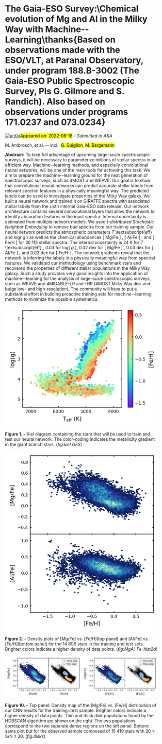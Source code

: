 <div class="macros" style="visibility:hidden;">
$\newcommand{\ensuremath}{}$
$\newcommand{\xspace}{}$
$\newcommand{\object}[1]{\texttt{#1}}$
$\newcommand{\farcs}{{.}''}$
$\newcommand{\farcm}{{.}'}$
$\newcommand{\arcsec}{''}$
$\newcommand{\arcmin}{'}$
$\newcommand{\ion}[2]{#1#2}$
$\newcommand{\textsc}[1]{\textrm{#1}}$
$\newcommand{\hl}[1]{\textrm{#1}}$</div>

<div class="macros" style="visibility:hidden;">
$\newcommand{\ensuremath}{}$
$\newcommand{\xspace}{}$
$\newcommand{\object}[1]{\texttt{#1}}$
$\newcommand{\farcs}{{.}''}$
$\newcommand{\farcm}{{.}'}$
$\newcommand{\arcsec}{''}$
$\newcommand{\arcmin}{'}$
$\newcommand{\ion}[2]{#1#2}$
$\newcommand{\textsc}[1]{\textrm{#1}}$
$\newcommand{\hl}[1]{\textrm{#1}}$</div>



<div id="title">

# The Gaia-ESO Survey:\\Chemical evolution of Mg and Al in the Milky Way with Machine--Learning\thanks{Based on observations made with the ESO/VLT, at Paranal Observatory, under program 188.B-3002 (The Gaia-ESO Public Spectroscopic Survey, PIs G. Gilmore and S. Randich). Also based on observations under programs 171.0237 and 073.0234}

</div>
<div id="comments">

[![arXiv](https://img.shields.io/badge/arXiv-2208.08872-b31b1b.svg)](https://arxiv.org/abs/2208.08872)<mark>Appeared on: 2022-08-18</mark> - _Submitted to A&A_

</div>
<div id="authors">

M. Ambrosch, et al. -- incl., <mark><mark>G. Guiglion</mark></mark>, <mark><mark>M. Bergemann</mark></mark>

</div>
<div id="abstract">

**Abstract:** To take full advantage of upcoming large-scale spectroscopic surveys, it will be necessary to parameterize millions of stellar spectra in an efficient way. Machine--learning methods, and especially convolutional neural networks, will be one of the main tools for achieving this task. We aim to prepare the machine--learning ground for the next generation of spectroscopic surveys, such as 4MOST and WEAVE. Our goal is to show that convolutional neural networks can predict accurate stellar labels from relevant spectral features in a physically meaningful way. The predicted labels can be used to investigate properties of the Milky Way galaxy. We built a neural network and trained it on GIRAFFE spectra with associated stellar labels from the sixth internal Gaia-ESO data release. Our network architecture contains several convolutional layers that allow the network to identify absorption features in the input spectra. Internal uncertainty is estimated from multiple network models. We used _t-distributed Stochastic Neighbor Embedding_ to remove bad spectra from our training sample. Our neural network predicts the atmospheric parameters _T_ \textsubscript{eff} and log( _g_ ) as well as the chemical abundances [ Mg/Fe ] , [ Al/Fe ] , and [ Fe/H ] for 30 115 stellar spectra. The internal uncertainty is 24 K for _T_ \textsubscript{eff} , 0.03 for log( _g_ ), 0.02 dex for [ Mg/Fe ] , 0.03 dex for [ Al/Fe ] , and 0.02 dex for [ Fe/H ] . The network gradients reveal that the network is inferring the labels in a physically meaningful way from spectral features. We validated our methodology using benchmark stars and  recovered the properties of different stellar populations in the Milky Way galaxy. Such a study provides very good insights into the application of machine--learning for the analysis of large-scale spectroscopic surveys, such as WEAVE and 4MIDABLE-LR and -HR (4MOST Milky Way disk and bulge low- and high-resolution). The community will have to put a substantial effort in building proactive training sets for machine--learning methods to minimize the possible systematics.

</div>

<div id="div_fig1">

<img src="tmp_2208.08872/./kiel_GES.png" alt="Fig1" width="100%"/>

**Figure 1. -** Kiel diagram containing the stars that will be used to train and test our neural network. The color-coding indicates the metallicity gradient in the giant branch stars. (*fig:kiel GES*)

</div>
<div id="div_fig2">

<img src="tmp_2208.08872/./density_MgAl_Fe.png" alt="Fig2" width="100%"/>

**Figure 2. -** Density plots of [Mg/Fe] vs. [Fe/H](top panel) and [Al/Fe] vs. [Fe/H](bottom panel) for the 14 696  stars in the training and test sets. Brighter colors indicate a higher density of data points. (*fig:MgAl_Fe_hist2d*)

</div>
<div id="div_fig3">

<img src="tmp_2208.08872/./disks.png" alt="Fig10.1" width="50%"/><img src="tmp_2208.08872/./disks_obs.png" alt="Fig10.2" width="50%"/>

**Figure 10. -** Top panel: Density map of the [Mg/Fe] vs. [Fe/H] distribution of our CNN results for the training+test sample. Brighter colors indicate a higher density of data points. Thin and thick disk populations found by the HDBSCAN algorithm are shown on the right. The two populations correspond to the two separate dense regions on the left panel. Bottom: same plot but for the observed sample composed of 15 419 stars with 20 $\le$ S/N $\le$ 30. (*fig:disks*)

</div>